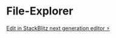 # File-Explorer

[Edit in StackBlitz next generation editor ⚡️](https://stackblitz.com/~/github.com/ugrasenanv/File-Explorer)